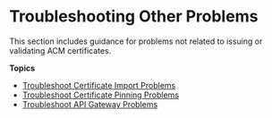 # Troubleshooting Other Problems<a name="misc-problems"></a>

This section includes guidance for problems not related to issuing or validating ACM certificates\.

**Topics**
+ [Troubleshoot Certificate Import Problems](troubleshoot-import.md)
+ [Troubleshoot Certificate Pinning Problems](troubleshooting-pinning.md)
+ [Troubleshoot API Gateway Problems](troubleshoot-apigateway.md)